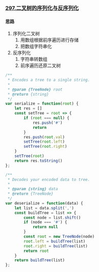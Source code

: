 ### [297.二叉树的序列化与反序列化](https://leetcode-cn.com/problems/serialize-and-deserialize-binary-tree/)

#### 思路
1. 序列化二叉树
   1. 用数组根据前序遍历进行存储
   2. 把数组字符串化
2. 反序列化
   1. 字符串转数组
   2. 前序遍历还原二叉树

```javascript
/**
 * Encodes a tree to a single string.
 *
 * @param {TreeNode} root
 * @return {string}
 */
var serialize = function(root) {
    let res = []
    const setTree = root => {
        if (root === null) {
            res.push('#')
            return 
        }
        res.push(root.val)
        setTree(root.left)
        setTree(root.right)
    }
    setTree(root)
    return res.toString()
};

/**
 * Decodes your encoded data to tree.
 *
 * @param {string} data
 * @return {TreeNode}
 */
var deserialize = function(data) {
    let list = data.split(',')
    const buildTree = list => {
        const node = list.shift()
        if (node === '#') {
            return null
        }
        const root = new TreeNode(node)
        root.left = buildTree(list)
        root.right = buildTree(list)
        return root
    }
    return buildTree(list)
};
```